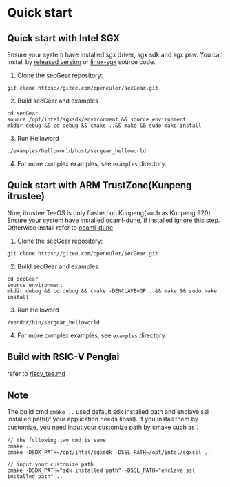 # Quick start
 
## Quick start with Intel SGX
Ensure your system have installed sgx driver, sgx sdk and sgx psw. You can install by [released version](https://01.org/intel-software-guard-extensions/downloads) or [linux-sgx](https://github.com/intel/linux-sgx) source code.
1. Clone the secGear repository:

```
git clone https://gitee.com/openeuler/secGear.git
```
2. Build secGear and examples

```
cd secGear
source /opt/intel/sgxsdk/environment && source environment
mkdir debug && cd debug && cmake ..&& make && sudo make install
```
3. Run Helloword

```
./examples/helloworld/host/secgear_helloworld
```
4. For more complex examples, see `examples` directory.

## Quick start with ARM TrustZone(Kunpeng itrustee)
Now, itrustee TeeOS is only flashed on Kunpeng(such as Kunpeng 920).</br>
Ensure your system have installed ocaml-dune, if installed ignore this step.
Otherwise install refer to [ocaml-dune](https://github.com/ocaml/dune)

1. Clone the secGear repository:
```
git clone https://gitee.com/openeuler/secGear.git
```
2. Build secGear and examples
```
cd secGear
source environment
mkdir debug && cd debug && cmake -DENCLAVE=GP ..&& make && sudo make install
```
3. Run Helloword
```
/vendor/bin/secgear_helloworld
```
4. For more complex examples, see `examples` directory.

## Build with RSIC-V Penglai
refer to [riscv_tee.md](./riscv_tee.md)

## Note
The build cmd `cmake ..` used default sdk installed path and enclave ssl installed path(if your application needs libssl).
If you install them by customize, you need input your customize path by cmake such as：

```
// the following two cmd is same
cmake .. 
cmake -DSDK_PATH=/opt/intel/sgxsdk -DSSL_PATH=/opt/intel/sgxssl ..

// input your customize path
cmake -DSDK_PATH="sdk installed path" -DSSL_PATH="enclave ssl installed path" ..
```



